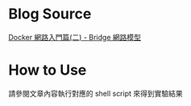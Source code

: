 # Blog Source
[Docker 網路入門篇(二) - Bridge 網路模型](https://www.hwchiu.com/docker-network-model-lab.html)


# How to Use
請參閱文章內容執行對應的 shell script 來得到實驗結果
